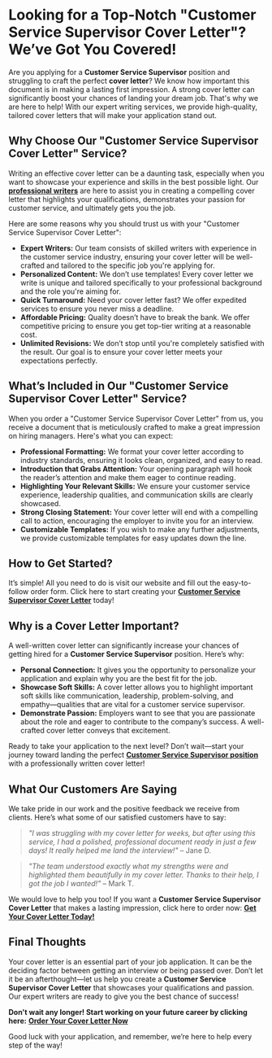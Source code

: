 # Looking for a Top-Notch "Customer Service Supervisor Cover Letter"? We’ve Got You Covered!

Are you applying for a **Customer Service Supervisor** position and struggling to craft the perfect **cover letter**? We know how important this document is in making a lasting first impression. A strong cover letter can significantly boost your chances of landing your dream job. That's why we are here to help! With our expert writing services, we provide high-quality, tailored cover letters that will make your application stand out.

## Why Choose Our "Customer Service Supervisor Cover Letter" Service?

Writing an effective cover letter can be a daunting task, especially when you want to showcase your experience and skills in the best possible light. Our [**professional writers**](https://tinyurl.com/topessay?keyword=customer+service+supervisor+cover+letter) are here to assist you in creating a compelling cover letter that highlights your qualifications, demonstrates your passion for customer service, and ultimately gets you the job.

Here are some reasons why you should trust us with your "Customer Service Supervisor Cover Letter":

- **Expert Writers:** Our team consists of skilled writers with experience in the customer service industry, ensuring your cover letter will be well-crafted and tailored to the specific job you're applying for.
- **Personalized Content:** We don’t use templates! Every cover letter we write is unique and tailored specifically to your professional background and the role you're aiming for.
- **Quick Turnaround:** Need your cover letter fast? We offer expedited services to ensure you never miss a deadline.
- **Affordable Pricing:** Quality doesn’t have to break the bank. We offer competitive pricing to ensure you get top-tier writing at a reasonable cost.
- **Unlimited Revisions:** We don’t stop until you're completely satisfied with the result. Our goal is to ensure your cover letter meets your expectations perfectly.

## What’s Included in Our "Customer Service Supervisor Cover Letter" Service?

When you order a "Customer Service Supervisor Cover Letter" from us, you receive a document that is meticulously crafted to make a great impression on hiring managers. Here's what you can expect:

- **Professional Formatting:** We format your cover letter according to industry standards, ensuring it looks clean, organized, and easy to read.
- **Introduction that Grabs Attention:** Your opening paragraph will hook the reader’s attention and make them eager to continue reading.
- **Highlighting Your Relevant Skills:** We ensure your customer service experience, leadership qualities, and communication skills are clearly showcased.
- **Strong Closing Statement:** Your cover letter will end with a compelling call to action, encouraging the employer to invite you for an interview.
- **Customizable Templates:** If you wish to make any further adjustments, we provide customizable templates for easy updates down the line.

## How to Get Started?

It’s simple! All you need to do is visit our website and fill out the easy-to-follow order form. Click here to start creating your [**Customer Service Supervisor Cover Letter**](https://tinyurl.com/topessay?keyword=customer+service+supervisor+cover+letter) today!

## Why is a Cover Letter Important?

A well-written cover letter can significantly increase your chances of getting hired for a **Customer Service Supervisor** position. Here’s why:

- **Personal Connection:** It gives you the opportunity to personalize your application and explain why you are the best fit for the job.
- **Showcase Soft Skills:** A cover letter allows you to highlight important soft skills like communication, leadership, problem-solving, and empathy—qualities that are vital for a customer service supervisor.
- **Demonstrate Passion:** Employers want to see that you are passionate about the role and eager to contribute to the company’s success. A well-crafted cover letter conveys that excitement.

Ready to take your application to the next level? Don’t wait—start your journey toward landing the perfect [**Customer Service Supervisor position**](https://tinyurl.com/topessay?keyword=customer+service+supervisor+cover+letter) with a professionally written cover letter!

## What Our Customers Are Saying

We take pride in our work and the positive feedback we receive from clients. Here’s what some of our satisfied customers have to say:

> _"I was struggling with my cover letter for weeks, but after using this service, I had a polished, professional document ready in just a few days! It really helped me land the interview!"_ – Jane D.

> _"The team understood exactly what my strengths were and highlighted them beautifully in my cover letter. Thanks to their help, I got the job I wanted!"_ – Mark T.

We would love to help you too! If you want a **Customer Service Supervisor Cover Letter** that makes a lasting impression, click here to order now: [**Get Your Cover Letter Today!**](https://tinyurl.com/topessay?keyword=customer+service+supervisor+cover+letter)

## Final Thoughts

Your cover letter is an essential part of your job application. It can be the deciding factor between getting an interview or being passed over. Don’t let it be an afterthought—let us help you create a **Customer Service Supervisor Cover Letter** that showcases your qualifications and passion. Our expert writers are ready to give you the best chance of success!

**Don't wait any longer! Start working on your future career by clicking here:** [**Order Your Cover Letter Now**](https://tinyurl.com/topessay?keyword=customer+service+supervisor+cover+letter)

Good luck with your application, and remember, we’re here to help every step of the way!
